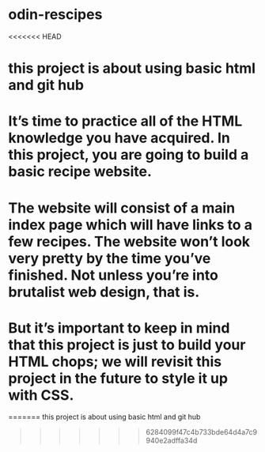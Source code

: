 # odin-rescipes
<<<<<<< HEAD
# this project is about using basic html and git hub 
# It’s time to practice all of the HTML knowledge you have acquired. In this project, you are going to build a basic recipe website.

# The website will consist of a main index page which will have links to a few recipes. The website won’t look very pretty by the time you’ve finished. Not unless you’re into brutalist web design, that is.

# But it’s important to keep in mind that this project is just to build your HTML chops; we will revisit this project in the future to style it up with CSS.
=======
 this project is about using basic html and git hub 
>>>>>>> 6284099f47c4b733bde64d4a7c9940e2adffa34d
